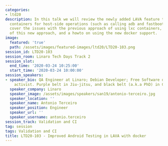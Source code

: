 ```yaml
---
categories:
- ltd20
description: In this talk we will review the newly added LAVA feature to use docker
  containers for host-side operations (such as calling adb and fastboot). We will
  cover the issues with the previous approach of using lxc containers, advantages
  of this new approach, and a howto on using the new docker support.
image:
  featured: 'true'
  path: /assets/images/featured-images/ltd20/LTD20-103.png
session_id: LTD20-103
session_room: Linaro Tech Days Track 2
session_slot:
  end_time: '2020-03-24 10:25:00'
  start_time: '2020-03-24 10:00:00'
session_speakers:
- speaker_bio: QA Engineer at Linaro; Debian Developer; Free Software developer &
    activist. Purple belt in Jiu-jitsu, and black belt (a.k.a PhD) in Computer Science.
  speaker_company: Linaro
  speaker_image: /assets/images/speakers/san19/antonio-terceiro.jpg
  speaker_location: ''
  speaker_name: Antonio Terceiro
  speaker_position: Engineer
  speaker_url: ''
  speaker_username: antonio.terceiro
session_track: Validation and CI
tag: session
tags: Validation and CI
title: LTD20-103 - Improved Android Testing in LAVA with docker
---
```

